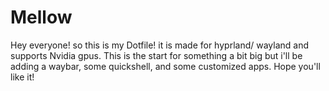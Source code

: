 # Mellow
Hey everyone! so this is my Dotfile! it is made for hyprland/ wayland and supports Nvidia gpus. This is the start for something a bit big but i'll be adding a waybar, some quickshell, and some customized apps. Hope you'll like it!
